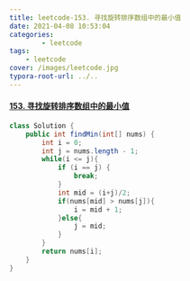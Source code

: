 ```yaml
---
title: leetcode-153. 寻找旋转排序数组中的最小值
date: 2021-04-08 10:53:04
categories: 
		- leetcode
tags: 
	- leetcode
cover: /images/leetcode.jpg
typora-root-url: ../..
---
```


#### [153. 寻找旋转排序数组中的最小值](https://leetcode-cn.com/problems/find-minimum-in-rotated-sorted-array/)

```java
class Solution {
    public int findMin(int[] nums) {
        int i = 0;
        int j = nums.length - 1;
        while(i <= j){
            if (i == j) {
                break;
            }
            int mid = (i+j)/2;
            if(nums[mid] > nums[j]){
                i = mid + 1;
            }else{
                j = mid;
            }
        }
        return nums[i];
    }
}
```

